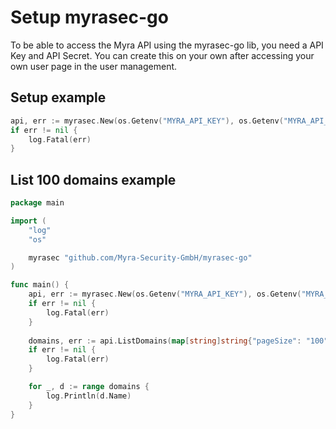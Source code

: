 # Setup myrasec-go

To be able to access the Myra API using the myrasec-go lib, you need a API Key and API Secret. You can create this on your own after accessing your own user page in the user management.

## Setup example
```go
api, err := myrasec.New(os.Getenv("MYRA_API_KEY"), os.Getenv("MYRA_API_SECRET"))
if err != nil {
    log.Fatal(err)
}
```

## List 100 domains example
```go
package main

import (
	"log"	
	"os"

	myrasec "github.com/Myra-Security-GmbH/myrasec-go"
)

func main() {
	api, err := myrasec.New(os.Getenv("MYRA_API_KEY"), os.Getenv("MYRA_API_SECRET"))
	if err != nil {
		log.Fatal(err)
	}
	
	domains, err := api.ListDomains(map[string]string{"pageSize": "100"})
	if err != nil {
		log.Fatal(err)
	}

	for _, d := range domains {
		log.Println(d.Name)
	}
}
```